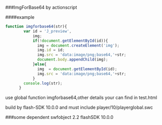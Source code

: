 ###ImgForBase64 by actionscript
  
####example
  
```javascript
function imgforbase64(str){
        var id = 'J_preview',
            img;
            if(!document.getElementById(id)){
              img = document.createElement('img');
              img.id = id;
              img.src = 'data:image/png;base64,'+str;
              document.body.appendChild(img);
            }else{
              img  = document.getElementById(id);
              img.src = 'data:image/png;base64,'+str;
            }
        console.log(str);
      }
```
  
use global function imgforbase64,other details your can find in test.html

build by flash-SDK 10.0.0 and must include player/10/playerglobal.swc

###some dependent
    swfobject 2.2 
    flashSDK 10.0.0
